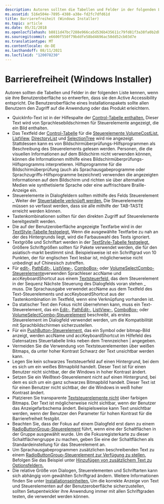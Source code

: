 ```yaml
---
description: Autoren sollten die Tabellen und Felder in der folgenden Liste kennen, wenn sie ihre Benutzeroberfläche so entwerfen, dass sie den Active Accessibility entspricht.
ms.assetid: 516e504e-7895-4388-a38e-fd2fc7dfd61d
title: Barrierefreiheit (Windows Installer)
ms.topic: article
ms.date: 05/31/2018
ms.openlocfilehash: b8811d47bc7288e966ca5d536b435611c79fd81f3a38fa0b2dbdd422b5939a42
ms.sourcegitcommit: e6600f550f79bddfe58bd4696ac50dd52cb03d7e
ms.translationtype: MT
ms.contentlocale: de-DE
ms.lasthandoff: 08/11/2021
ms.locfileid: "120078230"
---
```

# <a name="accessibility-windows-installer"></a>Barrierefreiheit (Windows Installer)

Autoren sollten die Tabellen und Felder in der folgenden Liste kennen, wenn sie ihre Benutzeroberfläche so entwerfen, dass sie den Active Accessibility entspricht. Die Benutzeroberfläche eines Installationspakets sollte allen Benutzern den Zugriff auf die Anwendung oder das Produkt erleichtern.

-   QuickInfo-Text ist in der Hilfespalte der [Control-Tabelle enthalten.](control-table.md) Dieser Text wird von Sprachlesebildschirmen für Steuerelemente angezeigt, die ein Bild enthalten.
-   Das Textfeld der [Control-Tabelle](control-table.md) für die [Steuerelemente VolumeCostList,](volumecostlist-control.md) [ListView,](listview-control.md) [DirectoryList](directorylist-control.md) und [SelectionTree](selectiontree-control.md) wird nie angezeigt. Stattdessen kann es von Bildschirmüberprüfungs-Hilfsprogrammen als Beschreibung des Steuerelements gelesen werden. Personen, die die visuellen Informationen auf dem Bildschirm nicht verwenden können, können die Informationen mithilfe eines Bildschirmüberprüfungs-Hilfsprogramms interpretieren. Hilfsprogramme für die Bildschirmüberprüfung (auch als Sprachausgabeprogramme oder Sprachzugriffs-Hilfsprogramme bezeichnet) verwenden die angezeigten Informationen auf dem Bildschirm und richten sie über alternative Medien wie synthetisierte Sprache oder eine auffrischbare Braille-Anzeige ein.
-   Steuerelemente in Dialogfeldern sollten mithilfe des Felds Steuerelement \_ Weiter der [Steuertabelle verknüpft werden.](control-table.md) Die Steuerelemente müssen so verfasst werden, dass sie alle mithilfe der TAB-TASTE erreicht werden können.
-   Tastenkombinationen sollten für den direkten Zugriff auf Steuerelemente bereitgestellt werden.
-   Die auf der Benutzeroberfläche angezeigte Textfarbe wird in der [TextStyle-Tabelle festgelegt.](textstyle-table.md) Wenn die ausgewählte Textfarbe zu nah an der des Hintergrunds liegt, wird die Farbauswahl des Texts ignoriert.
-   Textgröße und Schriftart werden in der [TextStyle-Tabelle festgelegt.](textstyle-table.md) Größere Schriftgrößen sollten für Pakete verwendet werden, die für den asiatisch-markt bestimmt sind. Beispielsweise ist ein Schriftgrad von 10 Punkten, der für englischen Text lesbar ist, möglicherweise nicht unbedingt auf Chinesisch zutreffen.
-   Für [edit-,](edit-control.md) [PathEdit-,](pathedit-control.md) [ListView-,](listview-control.md) [ComboBox-](combobox-control.md) oder [VolumeSelectCombo-Steuerelemente](volumeselectcombo-control.md)verwenden Sprachleser accName und accKeyboardShortcut aus einem [Textsteuerfeld,](text-control.md) das dem Steuerelement in der Sequenz Nächste Steuerung des Dialogfelds voran stehen \_ muss. Die Sprachausgabe verwendet accName aus dem Textfeld des Text-Steuerelements und accKeyboardShortcut aus der Tastenkombination im Textfeld, wenn eine Verknüpfung vorhanden ist.
-   Da statischer Text den [](text-control.md) Fokus nicht übernehmen kann, muss ein Text-Steuerelement, das ein [Edit-,](edit-control.md) [PathEdit-,](pathedit-control.md) [ListView-,](listview-control.md) [ComboBox-](combobox-control.md) oder [VolumeSelectCombo-Steuerelement](volumeselectcombo-control.md) beschreibt, als erstes Steuerelement im Dialogfeld verwendet werden, um die Kompatibilität mit Sprachbildschirmen sicherzustellen.
-   Für ein [PushButton-Steuerelement,](pushbutton-control.md) das ein Symbol oder bitmap-Bild anzeigt, werden accName und [](control-table.md) accKeyboardShortcut im Hilfefeld des Datensatzes Steuertabelle links neben dem Trennzeichen \| angegeben.
-   Vermeiden Sie die Verwendung von Textsteuerelementen über weißen Bitmaps, da unter hoher Kontrast Schwarz der Text unsichtbar werden kann.
-   Legen Sie kein schwarzes Textsteuerfeld auf einen Hintergrund, bei dem es sich um ein weißes Bitmapbild handelt. Dieser Text ist für einen Benutzer nicht sichtbar, der die Windows in hoher Kontrast ändert.
-   Setzen Sie ein Weißtext-Steuerelement nicht auf einen Hintergrund, bei dem es sich um ein ganz schwarzes Bitmapbild handelt. Dieser Text ist für einen Benutzer nicht sichtbar, der die Windows in weiß hoher Kontrast ändert.
-   Platzieren Sie transparente [Textsteuerelemente nicht](text-control.md) über farbigen Bitmaps. Der Text ist möglicherweise nicht sichtbar, wenn der Benutzer das Anzeigefarbschema ändert. Beispielsweise kann Text unsichtbar werden, wenn der Benutzer den Parameter für hohen Kontrast für die Barrierefreiheit festgibt.
-   Beachten Sie, dass der Fokus auf einem Dialogfeld erst dann zu einem [RadioButtonGroup-Steuerelement](radiobuttongroup-control.md) führt, wenn eine der Schaltflächen in der Gruppe ausgewählt wurde. Um die Fokusregisterkarte zu dieser Schaltflächengruppe zu machen, geben Sie eine der Schaltflächen als Standardeinstellung für das Steuerelement an.
-   Um Sprachausgabeprogrammen zusätzlichen beschreibenden Text zu einem [RadioButtonGroup-Steuerelement zur Verfügung zu stellen.](radiobuttongroup-control.md) Befolgen Sie das Beispiel unter [Hinzufügen von zusätzlichem Text zu Optionsfeldern.](adding-extra-text-to-radio-buttons.md)
-   Die relative Größe von Dialogen, Steuerelementen und Schriftarten kann sich abhängig vom gewählten Schriftgrad ändern. Weitere Informationen finden Sie unter [Installationseinheiten.](installer-units.md) Um die korrekte Anzeige von Text und Steuerelementen auf der Benutzeroberfläche sicherzustellen, sollten Setupentwickler ihre Anwendung immer mit allen Schriftgraden testen, die verwendet werden können.

 

 



